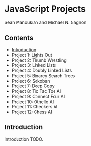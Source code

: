 # JavaScript Projects

Sean Manoukian and Michael N. Gagnon

## Contents

* [Introduction](#intro)
* Project 1: Lights Out
* Project 2: Thumb Wrestling
* Project 3: Linked Lists
* Project 4: Doubly Linked Lists
* Project 5: Binarey Search Trees
* Project 6: Sokoban
* Project 7: Deep Copy
* Project 8: Tic Tac Toe AI
* Project 9: Connect Four AI
* Project 10: Othello AI
* Project 11: Checkers AI
* Project 12: Chess AI

## <a name="intro">Introduction</a>

Introduction TODO.

